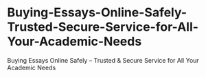 # Buying-Essays-Online-Safely-Trusted-Secure-Service-for-All-Your-Academic-Needs
Buying Essays Online Safely – Trusted &amp; Secure Service for All Your Academic Needs
